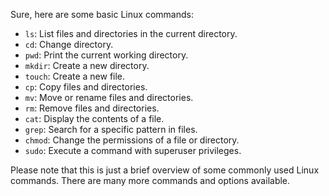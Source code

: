 Sure, here are some basic Linux commands:

- `ls`: List files and directories in the current directory.
- `cd`: Change directory.
- `pwd`: Print the current working directory.
- `mkdir`: Create a new directory.
- `touch`: Create a new file.
- `cp`: Copy files and directories.
- `mv`: Move or rename files and directories.
- `rm`: Remove files and directories.
- `cat`: Display the contents of a file.
- `grep`: Search for a specific pattern in files.
- `chmod`: Change the permissions of a file or directory.
- `sudo`: Execute a command with superuser privileges.

Please note that this is just a brief overview of some commonly used Linux commands. There are many more commands and options available.